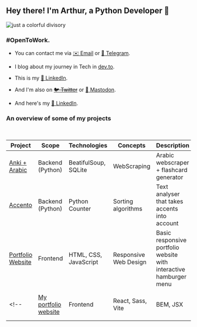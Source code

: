 ## Hey there! I'm Arthur, a Python Developer 🐍

![just a colorful divisory](https://i.imgur.com/waxVImv.png)

### #OpenToWork.

- You can contact me via [✉️ Email](mailto:arthurnunesc@proton.me) or [💬 Telegram](https://t.me/arthurnunesc). <br>
- I blog about my journey in Tech in [dev.to](https://dev.to/arthurnunesc).
- This is my [💼 LinkedIn](https://www.linkedin.com/in/arthurnunesc). <br>
- And I'm also on ~~[🐦 Twitter](https://twitter.com/arthurnunesc)~~ or [🐘 Mastodon](https://bolha.us/@arthurnunesc). <br>

- And here's my [💼 LinkedIn](https://www.linkedin.com/in/arthurnunesc). <br>
### An overview of some of my projects

<br>

| Project | Scope | Technologies | Concepts | Description | Status |
| ------- | ----- | ------------ | -------- | ----------- | ------ |
| [Anki + Arabic](https://github.com/arthurnunesc/arabic-web-scraper) | Backend (Python) | BeatifulSoup, SQLite | WebScraping | Arabic webscraper + flashcard generator | On development |
| [Accento](https://github.com/arthurnunesc/accento) | Backend (Python) | Python Counter | Sorting algorithms | Text analyser that takes accents into account | On development |
| [Portfolio Website](https://github.com/arthurnunesc/accento) | Frontend | HTML, CSS, JavaScript | Responsive Web Design | Basic responsive portfolio website with interactive hamburger menu | Done |
<!-- | [My portfolio website](https://github.com/arthurnunesc/arthurnunesc-portfolio-website) | Frontend | React, Sass, Vite    | BEM, JSX           | Portfolio Website to index my projects       | On development | -->
